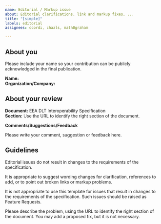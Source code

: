 ```yaml
---
name: Editorial / Markup issue
about: Editorial clarifications, link and markup fixes, ...
title: "[simple]"
labels: editorial
assignees: ccordi, chaals, math0graham

---
```


## About you

Please include your name so your contribution can be publicly acknowledged in the final publication.

**Name:** </br>
**Organization/Company:**</br>

## About your review

**Document:** EEA DLT Interoperability Specification</br>
**Section:** Use the URL to identify the right section of the document. </br>

**Comments/Suggestions/Feedback**

Please write your comment, suggestion or feedback here.

## Guidelines

Editorial issues do not result in changes to the requirements of the specification.

It is appropriate to suggest wording changes for clarification, references to add, or to point out broken links or markup problems.

It is not appropriate to use this template for issues that result in changes to the requirements of the specification. Such issues should be raised as Feature Requests.

Please describe the problem, using the URL to identify the right section of the document. You may add a proposed fix, but it is not necessary.



